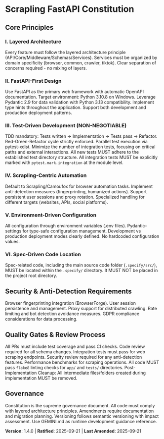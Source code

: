 <!-- 
Sync Impact Report:
- Version change: 1.3.0 → 1.4.0 (MINOR - added flake8 and cleanup requirements)
- Modified principles: Quality Gates & Review Process
- No added/removed sections
- Templates requiring updates: ✅ .specify/templates/plan-template.md, ✅ .specify/templates/tasks-template.md, ✅ README.md
- No follow-up TODOs - all requirements specified
-->

# Scrapling FastAPI Constitution

## Core Principles

### I. Layered Architecture
Every feature must follow the layered architecture principle (API/Core/Middleware/Schemas/Services). Services must be organized by domain specificity (browser, common, crawler, tiktok). Clear separation of concerns required - no mixing of layers.

### II. FastAPI-First Design  
Use FastAPI as the primary web framework with automatic OpenAPI documentation. Target environment: Python 3.10.8 on Windows. Leverage Pydantic 2.9 for data validation with Python 3.13 compatibility. Implement type hints throughout the application. Support both development and production deployment patterns.

### III. Test-Driven Development (NON-NEGOTIABLE)
TDD mandatory: Tests written → Implementation → Tests pass → Refactor. Red-Green-Refactor cycle strictly enforced. Parallel test execution via pytest-xdist. Minimize the number of integration tests, focusing on critical paths and external interactions. All new tests MUST adhere to the established test directory structure. All integration tests MUST be explicitly marked with `pytest.mark.integration` at the module level.

### IV. Scrapling-Centric Automation
Default to Scrapling/Camoufox for browser automation tasks. Implement anti-detection measures (fingerprinting, humanized actions). Support persistent user sessions and proxy rotation. Specialized handling for different targets (websites, APIs, social platforms).

### V. Environment-Driven Configuration
All configuration through environment variables (.env files). Pydantic-settings for type-safe configuration management. Development vs production deployment modes clearly defined. No hardcoded configuration values.

### VI. Spec-Driven Code Location
Spec-related code, including the main source code folder (`.specify/src/`), MUST be located within the `.specify/` directory. It MUST NOT be placed in the project root directory.

## Security & Anti-Detection Requirements

Browser fingerprinting integration (BrowserForge). User session persistence and management. Proxy support for distributed crawling. Rate limiting and bot detection avoidance measures. GDPR compliance considerations for data processing.

## Quality Gates & Review Process

All PRs must include test coverage and pass CI checks. Code review required for all schema changes. Integration tests must pass for web scraping endpoints. Security review required for any anti-detection features. Performance benchmarks for scraping operations. All code MUST pass `flake8` linting checks for `app/` and `tests/` directories. Post-Implementation Cleanup: All intermediate files/folders created during implementation MUST be removed.

## Governance

Constitution is the supreme governance document. All code must comply with layered architecture principles. Amendments require documentation and migration planning. Versioning follows semantic versioning with impact assessment. Use GEMINI.md as runtime development guidance reference.

**Version**: 1.4.0 | **Ratified**: 2025-09-21 | **Last Amended**: 2025-09-21